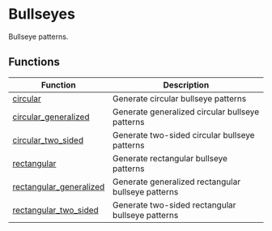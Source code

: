 # Bullseyes

Bullseye patterns.

## Functions

| Function | Description |
|----------|-------------|
| [circular](circular.md) | Generate circular bullseye patterns |
| [circular_generalized](circular_generalized.md) | Generate generalized circular bullseye patterns |
| [circular_two_sided](circular_two_sided.md) | Generate two-sided circular bullseye patterns |
| [rectangular](rectangular.md) | Generate rectangular bullseye patterns |
| [rectangular_generalized](rectangular_generalized.md) | Generate generalized rectangular bullseye patterns |
| [rectangular_two_sided](rectangular_two_sided.md) | Generate two-sided rectangular bullseye patterns |
